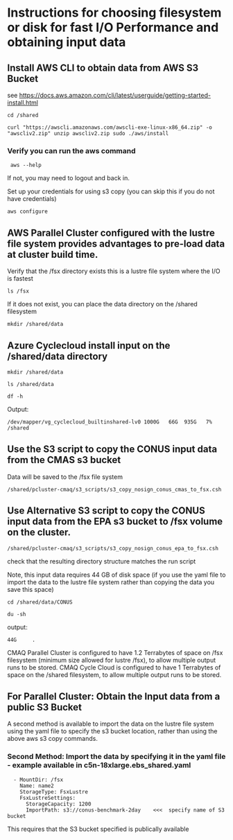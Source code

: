 # Instructions for choosing filesystem or disk for fast I/O Performance and obtaining input data

## Install AWS CLI to obtain data from AWS S3 Bucket

see https://docs.aws.amazon.com/cli/latest/userguide/getting-started-install.html

`cd /shared`

`curl "https://awscli.amazonaws.com/awscli-exe-linux-x86_64.zip" -o "awscliv2.zip"
unzip awscliv2.zip
sudo ./aws/install`

### Verify you can run the aws command

` aws --help`

If not, you may need to logout and back in.

Set up your credentials for using s3 copy (you can skip this if you do not have credentials)

`aws configure`


## AWS Parallel Cluster configured with the lustre file system provides advantages to pre-load data at cluster build time.

Verify that the /fsx directory exists this is a lustre file system where the I/O is fastest

`ls /fsx`

If it does not exist, you can place the data directory on the /shared filesystem

`mkdir /shared/data`


## Azure Cyclecloud install input on the /shared/data directory

`mkdir /shared/data`

`ls /shared/data`

`df -h`

Output:

`/dev/mapper/vg_cyclecloud_builtinshared-lv0 1000G   66G  935G   7% /shared `


## Use the S3 script to copy the CONUS input data from the CMAS s3 bucket
Data will be saved to the /fsx file system

`/shared/pcluster-cmaq/s3_scripts/s3_copy_nosign_conus_cmas_to_fsx.csh`

## Use Alternative S3 script to copy the CONUS input data from the EPA s3 bucket to /fsx volume on the cluster.

`/shared/pcluster-cmaq/s3_scripts/s3_copy_nosign_conus_epa_to_fsx.csh`

check that the resulting directory structure matches the run script

Note, this input data requires 44 GB of disk space  (if you use the yaml file to import the data to the lustre file system rather than copying the data you save this space)

`cd /shared/data/CONUS`

`du -sh`

output:

```
44G     .
```

CMAQ Parallel Cluster is configured to have 1.2 Terrabytes of space on /fsx filesystem (minimum size allowed for lustre /fsx), to allow multiple output runs to be stored.
CMAQ Cycle Cloud is configured to have 1 Terrabytes of space on the /shared filesystem, to allow multiple output runs to be stored.


## For Parallel Cluster: Obtain the Input data from a public S3 Bucket
A second method is available to import the data on the lustre file system using the yaml file to specify the s3 bucket location, rather than using the above aws s3 copy commands. 

### Second Method: Import the data by specifying it in the yaml file - example available in c5n-18xlarge.ebs_shared.yaml

```
  - MountDir: /fsx
    Name: name2
    StorageType: FsxLustre
    FsxLustreSettings:
      StorageCapacity: 1200
      ImportPath: s3://conus-benchmark-2day    <<<  specify name of S3 bucket
```
This requires that the S3 bucket specified is publically available

